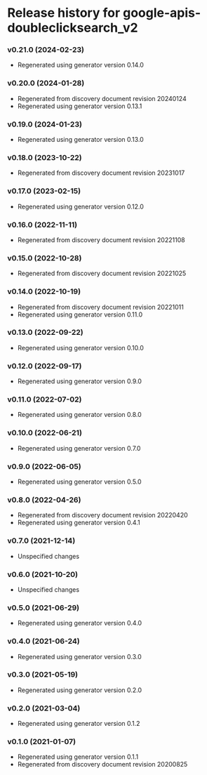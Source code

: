 # Release history for google-apis-doubleclicksearch_v2

### v0.21.0 (2024-02-23)

* Regenerated using generator version 0.14.0

### v0.20.0 (2024-01-28)

* Regenerated from discovery document revision 20240124
* Regenerated using generator version 0.13.1

### v0.19.0 (2024-01-23)

* Regenerated using generator version 0.13.0

### v0.18.0 (2023-10-22)

* Regenerated from discovery document revision 20231017

### v0.17.0 (2023-02-15)

* Regenerated using generator version 0.12.0

### v0.16.0 (2022-11-11)

* Regenerated from discovery document revision 20221108

### v0.15.0 (2022-10-28)

* Regenerated from discovery document revision 20221025

### v0.14.0 (2022-10-19)

* Regenerated from discovery document revision 20221011
* Regenerated using generator version 0.11.0

### v0.13.0 (2022-09-22)

* Regenerated using generator version 0.10.0

### v0.12.0 (2022-09-17)

* Regenerated using generator version 0.9.0

### v0.11.0 (2022-07-02)

* Regenerated using generator version 0.8.0

### v0.10.0 (2022-06-21)

* Regenerated using generator version 0.7.0

### v0.9.0 (2022-06-05)

* Regenerated using generator version 0.5.0

### v0.8.0 (2022-04-26)

* Regenerated from discovery document revision 20220420
* Regenerated using generator version 0.4.1

### v0.7.0 (2021-12-14)

* Unspecified changes

### v0.6.0 (2021-10-20)

* Unspecified changes

### v0.5.0 (2021-06-29)

* Regenerated using generator version 0.4.0

### v0.4.0 (2021-06-24)

* Regenerated using generator version 0.3.0

### v0.3.0 (2021-05-19)

* Regenerated using generator version 0.2.0

### v0.2.0 (2021-03-04)

* Regenerated using generator version 0.1.2

### v0.1.0 (2021-01-07)

* Regenerated using generator version 0.1.1
* Regenerated from discovery document revision 20200825

